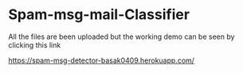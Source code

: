 # Spam-msg-mail-Classifier

All the files are been uploaded but the working demo can be seen by clicking this link

https://spam-msg-detector-basak0409.herokuapp.com/
